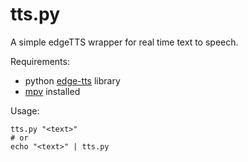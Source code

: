 # tts.py
A simple edgeTTS wrapper for real time text to speech.

Requirements:
- python [edge-tts](https://pypi.org/project/edge-tts/) library
- [mpv](https://mpv.io/) installed

Usage:

```
tts.py "<text>"
# or
echo "<text>" | tts.py
```

